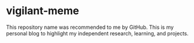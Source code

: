# vigilant-meme
This repository name was recommended to me by GitHub. This is my personal blog to highlight my independent research, learning, and projects.
